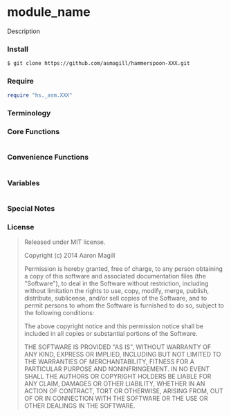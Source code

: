 module_name
==============

Description

### Install

~~~bash
$ git clone https://github.com/asmagill/hammerspoon-XXX.git
~~~

### Require

~~~lua
require "hs._asm.XXX"
~~~

### Terminology


### Core Functions

~~~lua
~~~

### Convenience Functions

~~~lua
~~~

### Variables

~~~lua
~~~

### Special Notes

### License

> Released under MIT license.
>
> Copyright (c) 2014 Aaron Magill
>
> Permission is hereby granted, free of charge, to any person obtaining a copy
> of this software and associated documentation files (the "Software"), to deal
> in the Software without restriction, including without limitation the rights
> to use, copy, modify, merge, publish, distribute, sublicense, and/or sell
> copies of the Software, and to permit persons to whom the Software is
> furnished to do so, subject to the following conditions:
>
> The above copyright notice and this permission notice shall be included in
> all copies or substantial portions of the Software.
>
> THE SOFTWARE IS PROVIDED "AS IS", WITHOUT WARRANTY OF ANY KIND, EXPRESS OR
> IMPLIED, INCLUDING BUT NOT LIMITED TO THE WARRANTIES OF MERCHANTABILITY,
> FITNESS FOR A PARTICULAR PURPOSE AND NONINFRINGEMENT. IN NO EVENT SHALL THE
> AUTHORS OR COPYRIGHT HOLDERS BE LIABLE FOR ANY CLAIM, DAMAGES OR OTHER
> LIABILITY, WHETHER IN AN ACTION OF CONTRACT, TORT OR OTHERWISE, ARISING FROM,
> OUT OF OR IN CONNECTION WITH THE SOFTWARE OR THE USE OR OTHER DEALINGS IN
> THE SOFTWARE.
